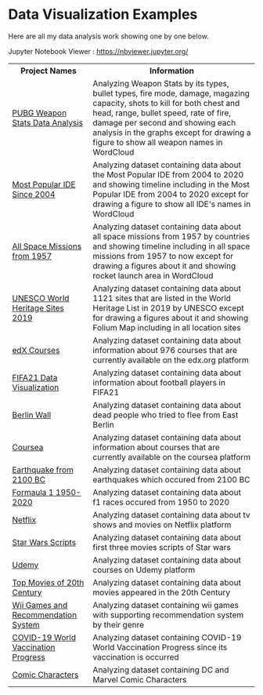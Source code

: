 # Data Visualization Examples

Here are all my data analysis work showing one by one below. 

Jupyter Notebook Viewer : https://nbviewer.jupyter.org/

<table>
  <tr>
    <th>Project Names</th>
    <th>Information</th>
  </tr>
  <tr>
    <td><a href = "https://github.com/Rapter1990/Data-Visualization-Examples/tree/master/pubg">PUBG Weapon Stats Data Analysis</a></td>
    <td>Analyzing Weapon Stats by its types, bullet types, fire mode, damage, magazing capacity, shots to kill for both chest and head, range, bullet speed, rate of fire, damage per second and showing each analysis in the graphs except for drawing a figure to show all weapon names in WordCloud</td>
  </tr>
  <tr>
    <td><a href = "https://github.com/Rapter1990/Data-Visualization-Examples/tree/master/Most%20Popular%20IDE%20Since%202004">Most Popular IDE Since 2004</a></td>
    <td>Analyzing dataset containing data about the Most Popular IDE from 2004 to 2020 and showing timeline including in the Most Popular IDE from 2004 to 2020  except for drawing a figure to show all IDE's names in WordCloud</td>
  </tr>
  <tr>
    <td><a href = "https://github.com/Rapter1990/Data-Visualization-Examples/tree/master/All%20Space%20Missions%20from%201957">All Space Missions from 1957</a></td>
    <td>Analyzing dataset containing data about all space missions from 1957 by countries and showing timeline including in all space missions from 1957 to now except for drawing a figures about it and showing rocket launch area in WordCloud</td>
  </tr>
  <tr>
    <td><a href = "https://github.com/Rapter1990/Data-Visualization-Examples/tree/master/UNESCO%20World%20Heritage%20Sites%202019">UNESCO World Heritage Sites 2019</a></td>
    <td>Analyzing dataset containing data about 1121 sites that are listed in the World Heritage List in 2019 by UNESCO except for drawing a figures about it and showing Folium Map including in all location sites </td>
  </tr>
  <tr>
    <td><a href = "https://github.com/Rapter1990/Data-Visualization-Examples/tree/master/edx">edX Courses</a></td>
    <td>Analyzing dataset containing data about information about 976 courses that are currently available on the edx.org platform</td>
  </tr>
  <tr>
    <td><a href = "https://github.com/Rapter1990/Data-Visualization-Examples/tree/master/fifa%2021%20visualization">FIFA21 Data Visualization</a></td>
    <td>Analyzing dataset containing data about information about football players in FIFA21</td>
  </tr>
   <tr>
    <td><a href = "https://github.com/Rapter1990/Data-Visualization-Examples/tree/master/berlin_wall">Berlin Wall</a></td>
    <td>Analyzing dataset containing data about dead people who tried to flee from East Berlin</td>
  </tr>
   <tr>
    <td><a href = "https://github.com/Rapter1990/Data-Visualization-Examples/tree/master/coursea">Coursea</a></td>
    <td>Analyzing dataset containing data about information about courses that are currently available on the coursea platform</td>
  </tr>
   <tr>
    <td><a href = "https://github.com/Rapter1990/Data-Visualization-Examples/tree/master/earthquakes">Earthquake from 2100 BC</a></td>
    <td>Analyzing dataset containing data about earthquakes which occured from 2100 BC</td>
  </tr>
  <tr>
    <td><a href = "https://github.com/Rapter1990/Data-Visualization-Examples/tree/master/f1">Formaula 1 1950-2020</a></td>
    <td>Analyzing dataset containing data about f1 races occured from 1950 to 2020</td>
  </tr>
  <tr>
    <td><a href = "https://github.com/Rapter1990/Data-Visualization-Examples/tree/master/netflix">Netflix</a></td>
    <td>Analyzing dataset containing data about tv shows and movies on Netflix platform</td>
  </tr>
  <tr>
    <td><a href = "https://github.com/Rapter1990/Data-Visualization-Examples/tree/master/star%20wars">Star Wars Scripts</a></td>
    <td>Analyzing dataset containing data about first three movies scripts of Star wars</td>
  </tr>
  <tr>
    <td><a href = "https://github.com/Rapter1990/Data-Visualization-Examples/tree/master/udemy">Udemy</a></td>
    <td>Analyzing dataset containing data about courses on Udemy platform</td>
  </tr>
  <tr>
    <td><a href = "https://github.com/Rapter1990/Data-Visualization-Examples/tree/master/Top%20Movies%20of%20the%2020th%20Century">Top Movies of 20th Century</a></td>
    <td>Analyzing dataset containing data about movies appeared in the 20th Century</td>
  </tr>
  <tr>
    <td><a href = "https://github.com/Rapter1990/Data-Visualization-Examples/tree/master/wii%20games%20and%20recommendation%20system">Wii Games and Recommendation System</a></td>
    <td>Analyzing dataset containing wii games with supporting recommendation system by their genre</td>
  </tr>
  <tr>
    <td><a href = "https://github.com/Rapter1990/Data-Visualization-Examples/tree/master/covid%20vacination">COVID-19 World Vaccination Progress</a></td>
    <td>Analyzing dataset containing COVID-19 World Vaccination Progress since its vaccination is occurred</td>
  </tr>
  <tr>
    <td><a href = "https://github.com/Rapter1990/Data-Visualization-Examples/tree/master/Comic%20Characters">Comic Characters</a></td>
    <td>Analyzing dataset containing DC and Marvel Comic Characters</td>
  </tr>
</table>

